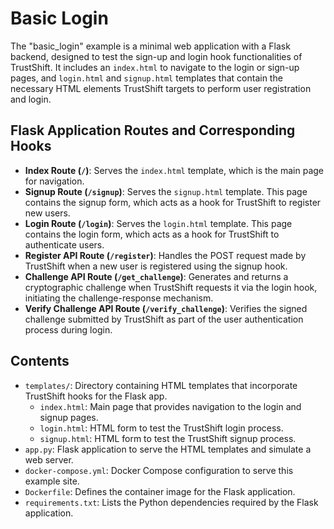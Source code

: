 # Basic Login

The "basic_login" example is a minimal web application with a Flask backend, designed to test the sign-up and login hook functionalities of TrustShift. It includes an `index.html` to navigate to the login or sign-up pages, and `login.html` and `signup.html` templates that contain the necessary HTML elements TrustShift targets to perform user registration and login.

## Flask Application Routes and Corresponding Hooks

-   **Index Route (`/`)**: Serves the `index.html` template, which is the main page for navigation.
-   **Signup Route (`/signup`)**: Serves the `signup.html` template. This page contains the signup form, which acts as a hook for TrustShift to register new users.
-   **Login Route (`/login`)**: Serves the `login.html` template. This page contains the login form, which acts as a hook for TrustShift to authenticate users.
-   **Register API Route (`/register`)**: Handles the POST request made by TrustShift when a new user is registered using the signup hook.
-   **Challenge API Route (`/get_challenge`)**: Generates and returns a cryptographic challenge when TrustShift requests it via the login hook, initiating the challenge-response mechanism.
-   **Verify Challenge API Route (`/verify_challenge`)**: Verifies the signed challenge submitted by TrustShift as part of the user authentication process during login.

## Contents

-   `templates/`: Directory containing HTML templates that incorporate TrustShift hooks for the Flask app.
    -   `index.html`: Main page that provides navigation to the login and signup pages.
    -   `login.html`: HTML form to test the TrustShift login process.
    -   `signup.html`: HTML form to test the TrustShift signup process.
-   `app.py`: Flask application to serve the HTML templates and simulate a web server.
-   `docker-compose.yml`: Docker Compose configuration to serve this example site.
-   `Dockerfile`: Defines the container image for the Flask application.
-   `requirements.txt`: Lists the Python dependencies required by the Flask application.
